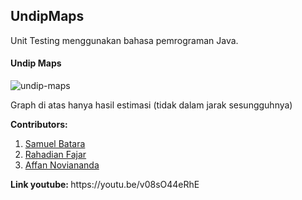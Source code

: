 ## UndipMaps

Unit Testing menggunakan bahasa pemrograman Java.

<h4>Undip Maps</h4>
<image src="/images/Undip Maps.png" alt="undip-maps"></image>
<p>Graph di atas hanya hasil estimasi (tidak dalam jarak sesungguhnya)</p>
<p class="h3"><b>Contributors: </b></p>
<ol> 
  <li><a class="h4" href='https://github.com/Aratab'>Samuel Batara </a><br></li>
  <li><a class="h4" href="https://github.com/Rahanug">Rahadian Fajar </a><br></li>
  <li><a class="h4" href="https://github.com/Fanov">Affan Noviananda </a></li>
</ol>

<p><b>Link youtube: </b>https://youtu.be/v08sO44eRhE</p>
